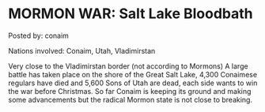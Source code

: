 # MORMON WAR: Salt Lake Bloodbath

Posted by: conaim

Nations involved: Conaim, Utah, Vladimirstan

Very close to the Vladimirstan border (not according to Mormons) A large battle has taken place on the shore of the Great Salt Lake, 4,300 Conaimese regulars have died and 5,600 Sons of Utah are dead, each side wants to win the war before Christmas. So far Conaim is keeping its ground and making some advancements but the radical Mormon state is not close to breaking.